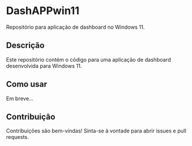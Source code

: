 # DashAPPwin11

Repositório para aplicação de dashboard no Windows 11.

## Descrição

Este repositório contém o código para uma aplicação de dashboard desenvolvida para Windows 11.

## Como usar

Em breve...

## Contribuição

Contribuições são bem-vindas! Sinta-se à vontade para abrir issues e pull requests.
